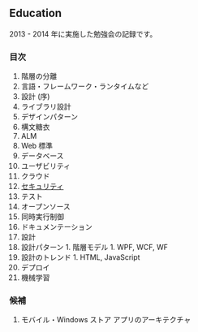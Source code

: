 ## Education
2013 - 2014 年に実施した勉強会の記録です。

### 目次

1. 階層の分離
  1. 言語・フレームワーク・ランタイムなど
1. 設計 (序)
  1. ライブラリ設計
  1. デザインパターン
  1. 構文糖衣
1. ALM
1. Web 標準
1. データベース
1. ユーザビリティ
1. クラウド
1. [セキュリティ](Body/12-Security.md)
1. テスト
1. オープンソース
1. 同時実行制御
1. ドキュメンテーション
1. 設計
  1. 設計パターン
    1. 階層モデル
    1. WPF, WCF, WF
  1. 設計のトレンド
    1. HTML, JavaScript
1. デプロイ
1. 機械学習

### 候補
1. モバイル・Windows ストア アプリのアーキテクチャ
